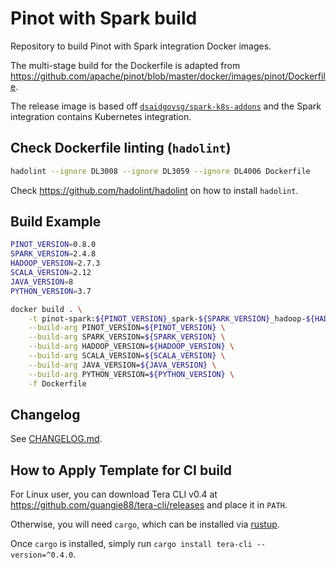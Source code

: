 # Pinot with Spark build

Repository to build Pinot with Spark integration Docker images.

The multi-stage build for the Dockerfile is adapted from
<https://github.com/apache/pinot/blob/master/docker/images/pinot/Dockerfile>.

The release image is based off
[`dsaidgovsg/spark-k8s-addons`](https://github.com/dsaidgovsg/spark-k8s-addons) and the Spark
integration contains Kubernetes integration.

## Check Dockerfile linting (`hadolint`)

```bash
hadolint --ignore DL3008 --ignore DL3059 --ignore DL4006 Dockerfile
```

Check <https://github.com/hadolint/hadolint> on how to install `hadolint`.

## Build Example

```bash
PINOT_VERSION=0.8.0
SPARK_VERSION=2.4.8
HADOOP_VERSION=2.7.3
SCALA_VERSION=2.12
JAVA_VERSION=8
PYTHON_VERSION=3.7

docker build . \
    -t pinot-spark:${PINOT_VERSION}_spark-${SPARK_VERSION}_hadoop-${HADOOP_VERSION}_scala-${SCALA_VERSION}_java-${JAVA_VERSION}_python-${PYTHON_VERSION} \
    --build-arg PINOT_VERSION=${PINOT_VERSION} \
    --build-arg SPARK_VERSION=${SPARK_VERSION} \
    --build-arg HADOOP_VERSION=${HADOOP_VERSION} \
    --build-arg SCALA_VERSION=${SCALA_VERSION} \
    --build-arg JAVA_VERSION=${JAVA_VERSION} \
    --build-arg PYTHON_VERSION=${PYTHON_VERSION} \
    -f Dockerfile
```

## Changelog

See [CHANGELOG.md](CHANGELOG.md).

## How to Apply Template for CI build

For Linux user, you can download Tera CLI v0.4 at
<https://github.com/guangie88/tera-cli/releases> and place it in `PATH`.

Otherwise, you will need `cargo`, which can be installed via [rustup](https://rustup.rs/).

Once `cargo` is installed, simply run `cargo install tera-cli --version=^0.4.0`.
